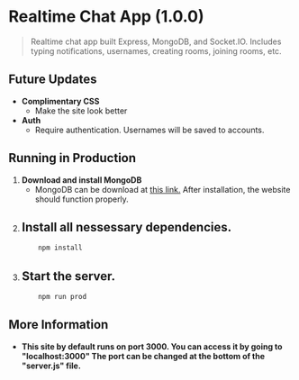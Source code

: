 # Realtime Chat App (1.0.0)
> Realtime chat app built Express, MongoDB, and Socket.IO. Includes typing notifications, usernames, creating rooms, joining rooms, etc.

## Future Updates
- **Complimentary CSS**
    - Make the site look better
- **Auth**
    - Require authentication. Usernames will be saved to accounts.

## Running in Production
1. **Download and install MongoDB**
    - MongoDB can be download at [this link.](https://www.mongodb.com/try/download/community) After installation, the website should function properly.
2. **Install all nessessary dependencies.**
    - 
    ```bash
        npm install
    ```
3. **Start the server.**
    - 
    ```bash
        npm run prod
    ```
## More Information
- **This site by default runs on port 3000. You can access it by going to "localhost:3000" The port can be changed at the bottom of the "server.js" file.**